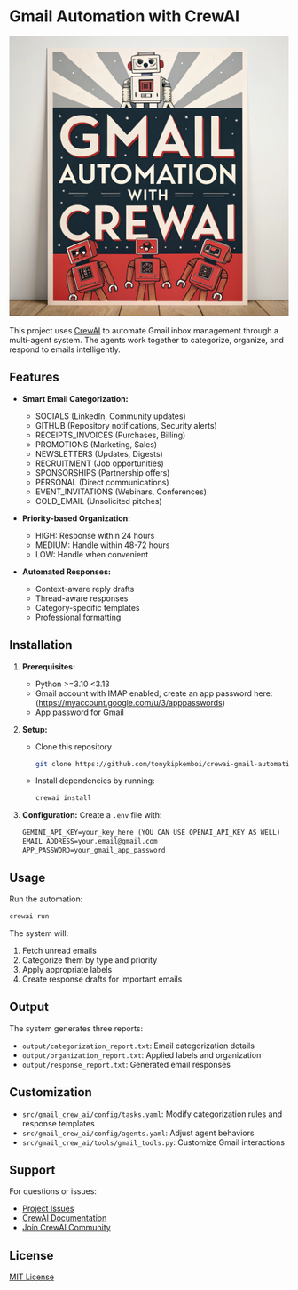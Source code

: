 # Gmail Automation with CrewAI

![Gmail Automation](./assets/gmail-automation.jpg)

This project uses [CrewAI](https://crewai.com) to automate Gmail inbox management through a multi-agent system. The agents work together to categorize, organize, and respond to emails intelligently.

## Features

- **Smart Email Categorization:**
  - SOCIALS (LinkedIn, Community updates)
  - GITHUB (Repository notifications, Security alerts)
  - RECEIPTS_INVOICES (Purchases, Billing)
  - PROMOTIONS (Marketing, Sales)
  - NEWSLETTERS (Updates, Digests)
  - RECRUITMENT (Job opportunities)
  - SPONSORSHIPS (Partnership offers)
  - PERSONAL (Direct communications)
  - EVENT_INVITATIONS (Webinars, Conferences)
  - COLD_EMAIL (Unsolicited pitches)

- **Priority-based Organization:**
  - HIGH: Response within 24 hours
  - MEDIUM: Handle within 48-72 hours
  - LOW: Handle when convenient

- **Automated Responses:**
  - Context-aware reply drafts
  - Thread-aware responses
  - Category-specific templates
  - Professional formatting

## Installation

1. **Prerequisites:**
   - Python >=3.10 <3.13
   - Gmail account with IMAP enabled; create an app password here: (https://myaccount.google.com/u/3/apppasswords)
   - App password for Gmail

2. **Setup:**

    - Clone this repository
        ```bash
        git clone https://github.com/tonykipkemboi/crewai-gmail-automation.git
        ```
    - Install dependencies by running:
        ```bash
        crewai install
        ```

3. **Configuration:**
   Create a `.env` file with:
   ```text
   GEMINI_API_KEY=your_key_here (YOU CAN USE OPENAI_API_KEY AS WELL)
   EMAIL_ADDRESS=your.email@gmail.com
   APP_PASSWORD=your_gmail_app_password
   ```

## Usage

Run the automation:
```bash
crewai run
```

The system will:
1. Fetch unread emails
2. Categorize them by type and priority
3. Apply appropriate labels
4. Create response drafts for important emails

## Output

The system generates three reports:
- `output/categorization_report.txt`: Email categorization details
- `output/organization_report.txt`: Applied labels and organization
- `output/response_report.txt`: Generated email responses

## Customization

- `src/gmail_crew_ai/config/tasks.yaml`: Modify categorization rules and response templates
- `src/gmail_crew_ai/config/agents.yaml`: Adjust agent behaviors
- `src/gmail_crew_ai/tools/gmail_tools.py`: Customize Gmail interactions

## Support

For questions or issues:
- [Project Issues](https://github.com/tonykipkemboi/crewai-gmail-automation/issues)
- [CrewAI Documentation](https://docs.crewai.com)
- [Join CrewAI Community](https://community.crewai.com)

## License

[MIT License](LICENSE)
